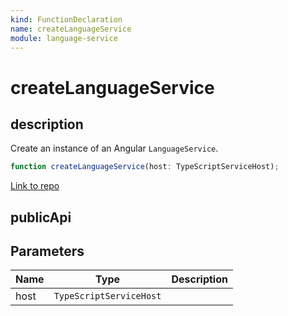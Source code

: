 ```yaml
---
kind: FunctionDeclaration
name: createLanguageService
module: language-service
---
```


# createLanguageService

## description

Create an instance of an Angular `LanguageService`.

```ts
function createLanguageService(host: TypeScriptServiceHost);
```

[Link to repo](https://github.com/timdeschryver/angular/blob/master/packages/language-service/src/language_service.ts#L23-L25)

## publicApi

## Parameters

| Name | Type                    | Description |
| ---- | ----------------------- | ----------- |
| host | `TypeScriptServiceHost` |             |
